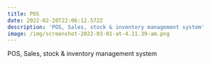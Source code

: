 ```yaml
---
title: POS
date: 2022-02-28T22:06:12.572Z
description: 'POS, Sales, stock & inventory management system'
image: /img/screenshot-2022-03-01-at-4.11.39-am.png
---
```

POS, Sales, stock & inventory management system
